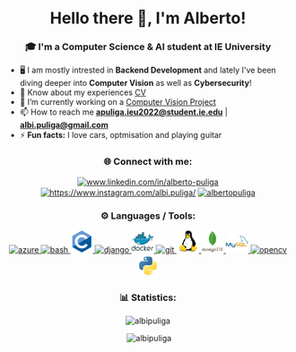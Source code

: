<h1 align="center">Hello there 👋, I'm Alberto!</h1>
<h3 align="center">🎓 I'm a Computer Science & AI student at IE University</h3>

- 🖥️ I am mostly intrested in **Backend Development** and lately I've been diving deeper into **Computer Vision** as well as **Cybersecurity**!
- 📄 Know about my experiences [CV](https://drive.google.com/file/d/1GE5uhIz8NHuZkfZRbSz1u6WvJ_kVozTs/view?usp=share_link)
- 🔭 I’m currently working on a [Computer Vision Project](https://github.com/IERoboticsClub/VictorIA)
- 📫 How to reach me **apuliga.ieu2022@student.ie.edu** | **albi.puliga@gmail.com**
- ⚡ **Fun facts:** I love cars, optmisation and playing guitar

<h3 align="center">🌐 Connect with me:</h3>
<p align="center">
<a href="https://linkedin.com/in/www.linkedin.com/in/alberto-puliga" target="blank"><img align="center" src="https://raw.githubusercontent.com/rahuldkjain/github-profile-readme-generator/master/src/images/icons/Social/linked-in-alt.svg" alt="www.linkedin.com/in/alberto-puliga" height="30" width="40" /></a>
<a href="https://instagram.com/https://www.instagram.com/albi.puliga/" target="blank"><img align="center" src="https://raw.githubusercontent.com/rahuldkjain/github-profile-readme-generator/master/src/images/icons/Social/instagram.svg" alt="https://www.instagram.com/albi.puliga/" height="30" width="40" /></a>
<a href="https://www.leetcode.com/albertopuliga" target="blank"><img align="center" src="https://raw.githubusercontent.com/rahuldkjain/github-profile-readme-generator/master/src/images/icons/Social/leet-code.svg" alt="albertopuliga" height="30" width="40" /></a>
</p>


<h3 align="center">⚙️ Languages / Tools:</h3>
<p align="center"> <a href="https://azure.microsoft.com/en-in/" target="_blank" rel="noreferrer"> <img src="https://www.vectorlogo.zone/logos/microsoft_azure/microsoft_azure-icon.svg" alt="azure" width="40" height="40"/> </a> <a href="https://www.gnu.org/software/bash/" target="_blank" rel="noreferrer"> <img src="https://www.vectorlogo.zone/logos/gnu_bash/gnu_bash-icon.svg" alt="bash" width="40" height="40"/> </a> <a href="https://www.cprogramming.com/" target="_blank" rel="noreferrer"> <img src="https://raw.githubusercontent.com/devicons/devicon/master/icons/c/c-original.svg" alt="c" width="40" height="40"/> </a> <a href="https://www.djangoproject.com/" target="_blank" rel="noreferrer"> <img src="https://cdn.worldvectorlogo.com/logos/django.svg" alt="django" width="40" height="40"/> </a> <a href="https://www.docker.com/" target="_blank" rel="noreferrer"> <img src="https://raw.githubusercontent.com/devicons/devicon/master/icons/docker/docker-original-wordmark.svg" alt="docker" width="40" height="40"/> </a> <a href="https://git-scm.com/" target="_blank" rel="noreferrer"> <img src="https://www.vectorlogo.zone/logos/git-scm/git-scm-icon.svg" alt="git" width="40" height="40"/> </a> <a href="https://www.linux.org/" target="_blank" rel="noreferrer"> <img src="https://raw.githubusercontent.com/devicons/devicon/master/icons/linux/linux-original.svg" alt="linux" width="40" height="40"/> </a> <a href="https://www.mongodb.com/" target="_blank" rel="noreferrer"> <img src="https://raw.githubusercontent.com/devicons/devicon/master/icons/mongodb/mongodb-original-wordmark.svg" alt="mongodb" width="40" height="40"/> </a> <a href="https://www.mysql.com/" target="_blank" rel="noreferrer"> <img src="https://raw.githubusercontent.com/devicons/devicon/master/icons/mysql/mysql-original-wordmark.svg" alt="mysql" width="40" height="40"/> </a> <a href="https://opencv.org/" target="_blank" rel="noreferrer"> <img src="https://www.vectorlogo.zone/logos/opencv/opencv-icon.svg" alt="opencv" width="40" height="40"/> </a> <a href="https://www.python.org" target="_blank" rel="noreferrer"> <img src="https://raw.githubusercontent.com/devicons/devicon/master/icons/python/python-original.svg" alt="python" width="40" height="40"/> </a> </p>

<h3 align="center">📊 Statistics:</h3>
<div class="stats" align="center">
<p><img src="https://github-readme-stats.vercel.app/api/top-langs?username=albipuliga&show_icons=true&locale=en&layout=compact" alt="albipuliga" /></p>
<p>&nbsp;<img src="https://github-readme-stats.vercel.app/api?username=albipuliga&show_icons=true&locale=en" alt="albipuliga" /></p>
</div>
